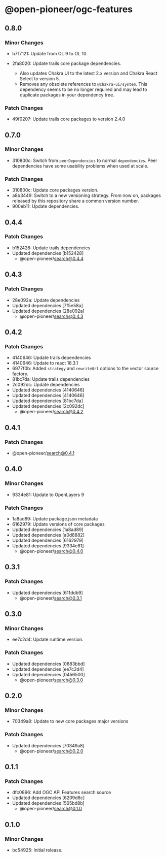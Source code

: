 # @open-pioneer/ogc-features

## 0.8.0

### Minor Changes

-   b717121: Update from OL 9 to OL 10.
-   2fa8020: Update trails core package dependencies.

    -   Also updates Chakra UI to the latest 2.x version and Chakra React Select to version 5.
    -   Removes any obsolete references to `@chakra-ui/system`.
        This dependency seems to be no longer required and may lead to duplicate packages in your dependency tree.

### Patch Changes

-   49f0207: Update trails core packages to version 2.4.0

## 0.7.0

### Minor Changes

-   310800c: Switch from `peerDependencies` to normal `dependencies`. Peer dependencies have some usability problems when used at scale.

### Patch Changes

-   310800c: Update core packages version.
-   a8b3449: Switch to a new versioning strategy.
    From now on, packages released by this repository share a common version number.
-   900eb11: Update dependencies.

## 0.4.4

### Patch Changes

-   b152428: Update trails dependencies
-   Updated dependencies [b152428]
    -   @open-pioneer/search@0.4.4

## 0.4.3

### Patch Changes

-   28e092a: Update dependencies
-   Updated dependencies [7f5e58a]
-   Updated dependencies [28e092a]
    -   @open-pioneer/search@0.4.3

## 0.4.2

### Patch Changes

-   4140646: Update trails dependencies
-   4140646: Update to react 18.3.1
-   6977f0b: Added `strategy` and `rewriteUrl` options to the vector source factory.
-   81bc7da: Update trails dependencies
-   2c092dc: Update dependencies
-   Updated dependencies [4140646]
-   Updated dependencies [4140646]
-   Updated dependencies [81bc7da]
-   Updated dependencies [2c092dc]
    -   @open-pioneer/search@0.4.2

## 0.4.1

### Patch Changes

-   @open-pioneer/search@0.4.1

## 0.4.0

### Minor Changes

-   9334e81: Update to OpenLayers 9

### Patch Changes

-   1a8ad89: Update package.json metadata
-   6162979: Update versions of core packages
-   Updated dependencies [1a8ad89]
-   Updated dependencies [a0d8882]
-   Updated dependencies [6162979]
-   Updated dependencies [9334e81]
    -   @open-pioneer/search@0.4.0

## 0.3.1

### Patch Changes

-   Updated dependencies [611ddb9]
    -   @open-pioneer/search@0.3.1

## 0.3.0

### Minor Changes

-   ee7c2d4: Update runtime version.

### Patch Changes

-   Updated dependencies [0883bbd]
-   Updated dependencies [ee7c2d4]
-   Updated dependencies [0456500]
    -   @open-pioneer/search@0.3.0

## 0.2.0

### Minor Changes

-   70349a8: Update to new core packages major versions

### Patch Changes

-   Updated dependencies [70349a8]
    -   @open-pioneer/search@0.2.0

## 0.1.1

### Patch Changes

-   dfc0896: Add OGC API Features search source
-   Updated dependencies [6209d6c]
-   Updated dependencies [565bd8b]
    -   @open-pioneer/search@0.1.0

## 0.1.0

### Minor Changes

-   bc54925: Initial release.
